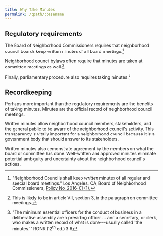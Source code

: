 ```yaml
---
title: Why Take Minutes
permalink: /:path/:basename
---
```


## Regulatory requirements

The Board
of Neighborhood Commissioners
requires that
neighborhood council boards
keep written minutes
of all board meetings.[^bonc201601]

Neighborhood council bylaws
often require
that minutes are taken
at committee meetings as well.[^bylawscommitteeminutes]

Finally, parliamentary procedure
also requires
taking minutes.[^ronr36]

[^bonc201601]:
      "Neighborhood Councils shall
      keep _written_ minutes
      of all regular and special
      board meetings."
      Los Angeles, CA,
      Board of Neighborhood Commissioners,
      [Policy No. 2016-01 (1),](https://empowerla.org/wp-content/uploads/2019/03/Amended-Minutes-Policy-Resolution1-03.18.19.pdf)

[^bylawscommitteeminutes]:
    This is likely to be
    in article VII, section 3,
    in the paragraph
    on committee meetings.


[^ronr36]:
    "The minimum essential officers
    for the conduct
    of business
    in a deliberative assembly are
    a presiding officer ...
    and a secretary, or clerk,
    who makes a written record
    of what is done---usually
    called 'the minutes.'"
    RONR (12<sup>th</sup>&nbsp;ed.) 3:6

## Recordkeeping

Perhaps more important
than the regulatory requirements
are the benefits
of taking minutes.
Minutes are
the official record
of neighborhood council meetings.

Written minutes allow
neighborhood council members, stakeholders,
and the general public
to be aware
of the neighborhood council's activity.
This transparency is
vitally important
for a neighborhood council
because it is
a government body
that should answer
to its stakeholders.

Written minutes also
demonstrate agreement
by the members
on what
the board or committee
has done.
Well-written and approved minutes eliminate
potential ambiguity
and uncertainty
about the neighborhood council's actions.
